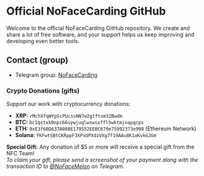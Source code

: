 # Official NoFaceCarding GitHub

Welcome to the official NoFaceCarding GitHub repository. We create and share a lot of free software, and your support helps us keep improving and developing even better tools.

## Contact (group)

- Telegram group: [NoFaceCarding](https://t.me/+Ptqm_K5n1UQ3OTI0)


### Crypto Donations (gifts)

Support our work with cryptocurrency donations:

- **XRP:** `rMchXfqWYpScPUcssNN7w2gtftsm32Bwdm`
- **BTC:** `bc1qstxk0npc66uywjuqlwswsxffl5wktmjnapqcps`
- **ETH:** `0xE3f60D637A008E179552EEBC679e75992373e998` (Ethereum Network)
- **Solana:** `FKFwtSBtCKRppFJXPxUPXdzVXg7f19AAu8K1oKvkGJGm`

**Special Gift:** Any donation of $5 or more will receive a special gift from the NFC Team!  
*To claim your gift, please send a screenshot of your payment along with the transaction ID to [@NoFaceMelon](https://t.me/NoFaceMelon) on Telegram.*

